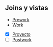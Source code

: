 ## Joins y vistas

- [Prework](Prework) 
- [Work](Work)
- [x] [Proyecto](Proyecto)
- [ ] [Postwork](Postwork)
